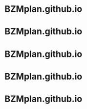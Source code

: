 # BZMplan.github.io
# BZMplan.github.io
# BZMplan.github.io
# BZMplan.github.io
# BZMplan.github.io
